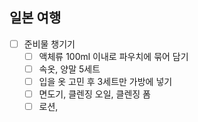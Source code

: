 ## 일본 여행
- [ ] 준비물 챙기기
	- [ ] 액체류 100ml 이내로 파우치에 묶어 담기
	- [ ] 속옷, 양말 5세트
	- [ ] 입을 옷 고민 후 3세트만 가방에 넣기
	- [ ] 면도기, 클렌징 오일, 클렌징 폼
	- [ ] 로션, 